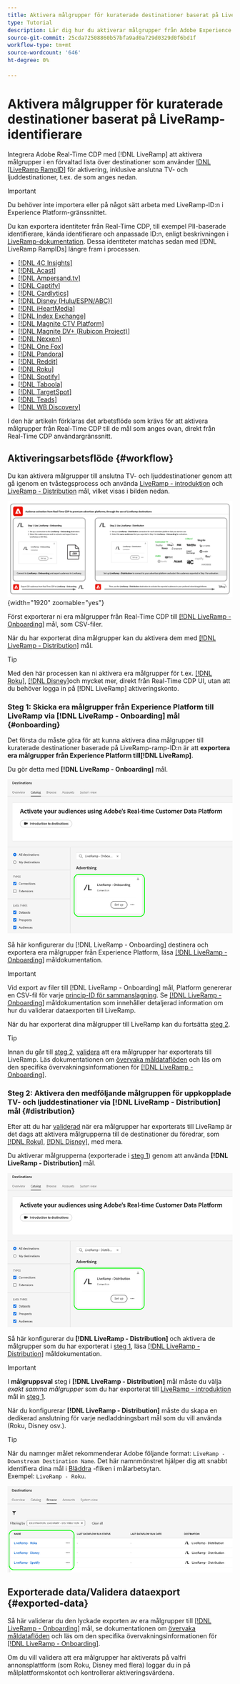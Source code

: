```yaml
---
title: Aktivera målgrupper för kuraterade destinationer baserat på LiveRamp-identifierare
type: Tutorial
description: Lär dig hur du aktiverar målgrupper från Adobe Experience Platform till anslutna TV- och ljuddestinationer samt andra integreringar med LiveRamp RampID.
source-git-commit: 25cda72508860b57bfa9ad0a729d0329d0f6bd1f
workflow-type: tm+mt
source-wordcount: '646'
ht-degree: 0%

---
```



# Aktivera målgrupper för kuraterade destinationer baserat på LiveRamp-identifierare

Integrera Adobe Real-Time CDP med [!DNL LiveRamp] att aktivera målgrupper i en förvaltad lista över destinationer som använder [!DNL [LiveRamp RampID]](https://docs.liveramp.com/connect/en/interpreting-rampid,-liveramp-s-people-based-identifier.html) för aktivering, inklusive anslutna TV- och ljuddestinationer, t.ex. de som anges nedan.

>[!IMPORTANT]
>
>Du behöver inte importera eller på något sätt arbeta med LiveRamp-ID:n i Experience Platform-gränssnittet.
>
> Du kan exportera identiteter från Real-Time CDP, till exempel PII-baserade identifierare, kända identifierare och anpassade ID:n, enligt beskrivningen i [LiveRamp-dokumentation](https://docs.liveramp.com/connect/en/identity-and-identifier-terms-and-concepts.html#known-identifiers). Dessa identiteter matchas sedan med [!DNL LiveRamp RampIDs] längre fram i processen.


* [[!DNL 4C Insights]](#insights)
* [[!DNL Acast]](#acast)
* [[!DNL Ampersand.tv]](#ampersand-tv)
* [[!DNL Captify]](#captify)
* [[!DNL Cardlytics]](#cardlytics)
* [[!DNL Disney (Hulu/ESPN/ABC)]](#disney)
* [[!DNL iHeartMedia]](#iheartmedia)
* [[!DNL Index Exchange]](#index-exchange)
* [[!DNL Magnite CTV Platform]](#magnite)
* [[!DNL Magnite DV+ (Rubicon Project)]](#magnite-dv)
* [[!DNL Nexxen]](#nexxen)
* [[!DNL One Fox]](#fox)
* [[!DNL Pandora]](#pandora)
* [[!DNL Reddit]](#reddit)
* [[!DNL Roku]](#roku)
* [[!DNL Spotify]](#spotify)
* [[!DNL Taboola]](#taboola)
* [[!DNL TargetSpot]](#targetspot)
* [[!DNL Teads]](#teads)
* [[!DNL WB Discovery]](#wb-discovery)

I den här artikeln förklaras det arbetsflöde som krävs för att aktivera målgrupper från Real-Time CDP till de mål som anges ovan, direkt från Real-Time CDP användargränssnitt.

## Aktiveringsarbetsflöde {#workflow}

Du kan aktivera målgrupper till anslutna TV- och ljuddestinationer genom att gå igenom en tvåstegsprocess och använda [LiveRamp - introduktion](../catalog/advertising/liveramp-onboarding.md) och [LiveRamp - Distribution](../catalog/advertising/liveramp-distribution.md) mål, vilket visas i bilden nedan.

![Bild som visar arbetsflödet för aktivering av målgrupper från Real-Time CDP till kuraterade destinationer via LiveRamp.](../assets/ui/activate-curated-destinations-liveramp/workflow-diagram.png){width="1920" zoomable="yes"}

Först exporterar ni era målgrupper från Real-Time CDP till [[!DNL LiveRamp - Onboarding]](../catalog/advertising/liveramp-onboarding.md) mål, som CSV-filer.

När du har exporterat dina målgrupper kan du aktivera dem med [[!DNL LiveRamp - Distribution]](../catalog/advertising/liveramp-distribution.md) mål.

>[!TIP]
>
>Med den här processen kan ni aktivera era målgrupper för t.ex. [[!DNL Roku]](../catalog/advertising/liveramp-distribution.md#roku), [[!DNL Disney]](../catalog/advertising/liveramp-distribution.md#disney)och mycket mer, direkt från Real-Time CDP UI, utan att du behöver logga in på [!DNL LiveRamp] aktiveringskonto.

### Steg 1: Skicka era målgrupper från Experience Platform till LiveRamp via [!DNL LiveRamp - Onboarding] mål {#onboarding}

Det första du måste göra för att kunna aktivera dina målgrupper till kuraterade destinationer baserade på LiveRamp-ramp-ID:n är att **exportera era målgrupper från Experience Platform till[!DNL LiveRamp]**.

Du gör detta med **[!DNL LiveRamp - Onboarding]** mål.

![Experience Platform-gränssnittsbild som visar LiveRamp - Destinationskort för introduktion](../assets/ui/activate-curated-destinations-liveramp/liveramp-onboarding-catalog.png)

Så här konfigurerar du [!DNL LiveRamp - Onboarding] destinera och exportera era målgrupper från Experience Platform, läsa [[!DNL LiveRamp - Onboarding]](../catalog/advertising/liveramp-onboarding.md) måldokumentation.

>[!IMPORTANT]
>
>Vid export av filer till [!DNL LiveRamp - Onboarding] mål, Platform genererar en CSV-fil för varje [princip-ID för sammanslagning](../../profile/merge-policies/overview.md). Se [[!DNL LiveRamp - Onboarding]](../catalog/advertising/liveramp-onboarding.md) måldokumentation som innehåller detaljerad information om hur du validerar dataexporten till LiveRamp.


När du har exporterat dina målgrupper till LiveRamp kan du fortsätta [steg 2](#distribution).

>[!TIP]
>
>Innan du går till [steg 2](#distribution), [validera](../catalog/advertising/liveramp-onboarding.md#exported-data) att era målgrupper har exporterats till LiveRamp. Läs dokumentationen om [övervaka måldataflöden](../../dataflows/ui/monitor-destinations.md#dataflow-runs-for-batch-destinations) och läs om den specifika övervakningsinformationen för [[!DNL LiveRamp - Onboarding]](../catalog/advertising/liveramp-onboarding.md#exported-data).

### Steg 2: Aktivera den medföljande målgruppen för uppkopplade TV- och ljuddestinationer via [!DNL LiveRamp - Distribution] mål {#distribution}

Efter att du har [validerad](../catalog/advertising/liveramp-onboarding.md#exported-data) när era målgrupper har exporterats till LiveRamp är det dags att aktivera målgrupperna till de destinationer du föredrar, som [[!DNL Roku]](../catalog/advertising/liveramp-distribution.md#roku), [[!DNL Disney]](../catalog/advertising/liveramp-distribution.md#disney), med mera.

Du aktiverar målgrupperna (exporterade i [steg 1](#onboarding)) genom att använda **[!DNL LiveRamp - Distribution]** mål.

![Experience Platform-gränssnittsbild som visar LiveRamp-distributionskortet](../assets/ui/activate-curated-destinations-liveramp/liveramp-distribution-catalog.png)

Så här konfigurerar du **[!DNL LiveRamp - Distribution]** och aktivera de målgrupper som du har exporterat i [steg 1](#onboarding), läsa [[!DNL LiveRamp - Distribution]](../catalog/advertising/liveramp-distribution.md) måldokumentation.

>[!IMPORTANT]
>
>I **målgruppsval** steg i **[!DNL LiveRamp - Distribution]** mål måste du välja *exakt samma målgrupper* som du har exporterat till [LiveRamp - introduktion](../catalog/advertising/liveramp-onboarding.md) mål in [steg 1](#onboarding).

När du konfigurerar **[!DNL LiveRamp - Distribution]** måste du skapa en dedikerad anslutning för varje nedladdningsbart mål som du vill använda (Roku, Disney osv.).

>[!TIP]
>
>När du namnger målet rekommenderar Adobe följande format: `LiveRamp - Downstream Destination Name`. Det här namnmönstret hjälper dig att snabbt identifiera dina mål i [Bläddra](../ui/destinations-workspace.md#browse) -fliken i målarbetsytan.
><br>
>Exempel: `LiveRamp - Roku`.

![Skärmbild av användargränssnittet för plattformen med flera LiveRamp-mål.](../assets/ui/activate-curated-destinations-liveramp/liveramp-naming.png)

## Exporterade data/Validera dataexport {#exported-data}

Så här validerar du den lyckade exporten av era målgrupper till [[!DNL LiveRamp - Onboarding]](../catalog/advertising/liveramp-onboarding.md) mål, se dokumentationen om [övervaka måldataflöden](../../dataflows/ui/monitor-destinations.md#dataflow-runs-for-batch-destinations) och läs om den specifika övervakningsinformationen för [[!DNL LiveRamp - Onboarding]](../catalog/advertising/liveramp-onboarding.md#exported-data).

Om du vill validera att era målgrupper har aktiverats på valfri annonsplattform (som Roku, Disney med flera) loggar du in på målplattformskontot och kontrollerar aktiveringsvärdena.
